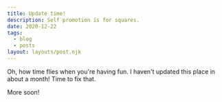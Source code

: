 ```yaml
---
title: Update time!
description: Self promotion is for squares. 
date: 2020-12-22
tags:
  - blog
  - posts
layout: layouts/post.njk
---
```

Oh, how time flies when you're having fun. I haven't updated this place in about a month! Time to fix that. 

More soon!